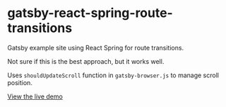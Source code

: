 # gatsby-react-spring-route-transitions

Gatsby example site using React Spring for route transitions.

Not sure if this is the best approach, but it works well.

Uses `shouldUpdateScroll` function in `gatsby-browser.js` to manage scroll position.


[View the live demo](https://gatsby-react-spring-route-transitions.netlify.com/)
